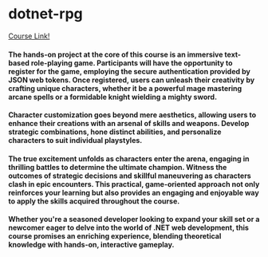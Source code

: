 # dotnet-rpg

[Course Link!](https://www.udemy.com/course/net-core-31-web-api-entity-framework-core-jumpstart/)

#### The hands-on project at the core of this course is an immersive text-based role-playing game. Participants will have the opportunity to register for the game, employing the secure authentication provided by JSON web tokens. Once registered, users can unleash their creativity by crafting unique characters, whether it be a powerful mage mastering arcane spells or a formidable knight wielding a mighty sword.

#### Character customization goes beyond mere aesthetics, allowing users to enhance their creations with an arsenal of skills and weapons. Develop strategic combinations, hone distinct abilities, and personalize characters to suit individual playstyles.

#### The true excitement unfolds as characters enter the arena, engaging in thrilling battles to determine the ultimate champion. Witness the outcomes of strategic decisions and skillful maneuvering as characters clash in epic encounters. This practical, game-oriented approach not only reinforces your learning but also provides an engaging and enjoyable way to apply the skills acquired throughout the course.

#### Whether you're a seasoned developer looking to expand your skill set or a newcomer eager to delve into the world of .NET web development, this course promises an enriching experience, blending theoretical knowledge with hands-on, interactive gameplay.
